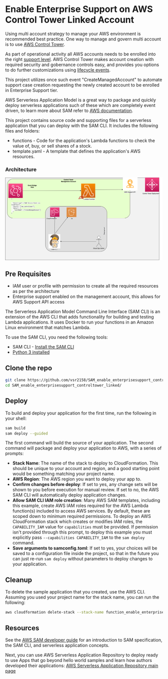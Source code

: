 # Enable Enterprise Support on AWS Control Tower Linked Account 

Using multi account strategy to manage your AWS environment is recommended best practice. One way to manage and govern multi account is to use [AWS Control Tower](https://aws.amazon.com/controltower/).

As part of operational activity all AWS accounts needs to be enrolled into the right [support level](https://aws.amazon.com/premiumsupport/plans/). AWS Control Tower makes account creation with required security and gobernance controls easy, and provides you options to do further customizations using [lifecycle events](https://docs.aws.amazon.com/controltower/latest/userguide/lifecycle-events.html).

This project utilizes once such event "CreateManagedAccount" to automate support case creation requesting the newly created account to be enrolled in Enterprise Support tier. 

AWS Serverless Application Model is a great way to package and quickly deploy serverless applications such of these which are completely event driven, to learn more about SAM refer to [AWS documentation](https://docs.aws.amazon.com/serverless-application-model/latest/developerguide/what-is-sam.html).

This project contains source code and supporting files for a serverless application that you can deploy with the SAM CLI. It includes the following files and folders:

- functions - Code for the application's Lambda functions to check the value of, buy, or sell shares of a stock.
- template.yaml - A template that defines the application's AWS resources.

### Architecture
![](https://github.com/vsr2158/SAM_enable_enterprisesupport_controltower_linked/blob/master/enable_es.drawio.png?raw=1)


## Pre Requisites

* IAM user or profile with permission to create all the required resources as per the architecture
* Enterprise support enabled on the management account, this allows for AWS Support API access


The Serverless Application Model Command Line Interface (SAM CLI) is an extension of the AWS CLI that adds functionality for building and testing Lambda applications. It uses Docker to run your functions in an Amazon Linux environment that matches Lambda.

To use the SAM CLI, you need the following tools:

* SAM CLI - [Install the SAM CLI](https://docs.aws.amazon.com/serverless-application-model/latest/developerguide/serverless-sam-cli-install.html)
* [Python 3 installed](https://www.python.org/downloads/)

## Clone the repo

```bash
git clone https://github.com/vsr2158/SAM_enable_enterprisesupport_controltower_linked.git
cd SAM_enable_enterprisesupport_controltower_linked/
```

## Deploy


To build and deploy your application for the first time, run the following in your shell:

```bash
sam build 
sam deploy --guided
```

The first command will build the source of your application. The second command will package and deploy your application to AWS, with a series of prompts:

* **Stack Name**: The name of the stack to deploy to CloudFormation. This should be unique to your account and region, and a good starting point would be something matching your project name.
* **AWS Region**: The AWS region you want to deploy your app to.
* **Confirm changes before deploy**: If set to yes, any change sets will be shown to you before execution for manual review. If set to no, the AWS SAM CLI will automatically deploy application changes.
* **Allow SAM CLI IAM role creation**: Many AWS SAM templates, including this example, create AWS IAM roles required for the AWS Lambda function(s) included to access AWS services. By default, these are scoped down to minimum required permissions. To deploy an AWS CloudFormation stack which creates or modifies IAM roles, the `CAPABILITY_IAM` value for `capabilities` must be provided. If permission isn't provided through this prompt, to deploy this example you must explicitly pass `--capabilities CAPABILITY_IAM` to the `sam deploy` command.
* **Save arguments to samconfig.toml**: If set to yes, your choices will be saved to a configuration file inside the project, so that in the future you can just re-run `sam deploy` without parameters to deploy changes to your application.

## Cleanup

To delete the sample application that you created, use the AWS CLI. Assuming you used your project name for the stack name, you can run the following:

```bash
aws cloudformation delete-stack --stack-name function_enable_enterprisesupport_controltower_linked
```

## Resources

See the [AWS SAM developer guide](https://docs.aws.amazon.com/serverless-application-model/latest/developerguide/what-is-sam.html) for an introduction to SAM specification, the SAM CLI, and serverless application concepts.

Next, you can use AWS Serverless Application Repository to deploy ready to use Apps that go beyond hello world samples and learn how authors developed their applications: [AWS Serverless Application Repository main page](https://aws.amazon.com/serverless/serverlessrepo/)
